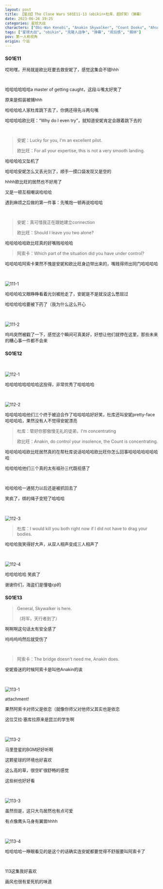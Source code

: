 ```yaml
---
layout: post
title: 【星战】The Clone Wars S01E11-13（obikin+杜库，超好笑）（弹幕）
date: 2023-06-26 19:25
categories: 星球大战
characters: ["Obi-Wan Kenobi", "Anakin Skywalker", "Count Dooku", "Ahsoka Tano", "Aayla Secura"]
tags: ["星球大战", "obikin", "克隆人战争", "弹幕", "观后感", "捆绑"]
pov: 第一人称视角
origin: 个站
---
```


### S01E11

哎哟嘿，开局就是欧比旺要去救安妮了，感觉这集会不错hhh

<br>

哈哈哈哈哈哈a master of getting caught，这段斗嘴太好笑了

原来是假装被捕hhh

哈哈哈哈人家杜库跳下去了，你俩还得先斗两句嘴

哈哈哈哈欧比旺：“Why do I even try”，就知道安妮肯定会跟着跳下去的

<br>

> 安妮：Lucky for you, I'm an excellent pilot.
>
> 欧比旺：For all your expertise, this is not a very smooth landing.

哈哈哈哈又坠机了

哈哈哈安妮怎么又丢光剑了，顺手一摸口袋发现又是空的

hhhh欧比旺的居然也不好用了

又是一顿互相嘲讽哈哈哈

遇到麻烦之后做的第一件事：先嘴炮一顿再说哈哈哈

<br>

> 安妮：真可惜我正在跟她建立connection
>
> 欧比旺：Should I leave you two alone?

哈哈哈哈哈欧比旺真的好嘴贱哈哈哈

> 阿索卡：Which part of the situation did you have under control?

哈哈哈哈阿索卡果然不愧是安妮和欧比旺身边带出来的，嘴贱得师出同门哈哈哈哈

<br><br>
![111-1](https://raw.githubusercontent.com/junesirius/junesirius.github.io/master/assets/images/Star_Wars/The_Clone_Wars/S01/the-clone-wars-111-1.jpg)

哈哈哈哈又眼睁睁看着光剑被抢走了，安妮是不是就没这么憋屈过

哈哈哈哈哈要被下药了（我为什么这么开心

<br><br>
![111-2](https://raw.githubusercontent.com/junesirius/junesirius.github.io/master/assets/images/Star_Wars/The_Clone_Wars/S01/the-clone-wars-111-2.jpg)

呜呜突然被戳了一下，感觉这个瞬间可真美好，好想让他们就停在这里，那些未来的糟心事一件都不会来

### S01E12

<br><br>
![112-1](https://raw.githubusercontent.com/junesirius/junesirius.github.io/master/assets/images/Star_Wars/The_Clone_Wars/S01/the-clone-wars-112-1.jpg)

哈哈哈哈哈哈哈哈这拴得，非常优秀了哈哈哈哈

<br><br>
![112-2](https://raw.githubusercontent.com/junesirius/junesirius.github.io/master/assets/images/Star_Wars/The_Clone_Wars/S01/the-clone-wars-112-2.jpg)

哈哈哈哈哈他们三个终于被迫合作了哈哈哈哈好好笑，杜库还叫安妮pretty-face哈哈哈哈，果然没有人不觉得安妮漂亮

> 杜库：管好你那傲慢无礼的徒弟，I'm concentrating
>
> 欧比旺：Anakin, do control your insolence, the Count is concentrating.

哈哈哈哈哈欧比旺居然真的在帮杜库说话哈哈哈欧比旺你怎么回事哈哈哈哈哈哈哈哈

哈哈哈哈他们三个真的太有祖孙三代既视感了

<br>

哈哈哈哈一通努力以后还是被抓回去了

笑疯了，绑的绳子变短了哈哈哈

<br><br>
![112-3](https://raw.githubusercontent.com/junesirius/junesirius.github.io/master/assets/images/Star_Wars/The_Clone_Wars/S01/the-clone-wars-112-3.jpg)

> 杜库：I would kill you both right now if I did not have to drag your bodies.

哈哈哈我笑得好大声，从双人相声变成三人相声了

<br><br>
![112-4](https://raw.githubusercontent.com/junesirius/junesirius.github.io/master/assets/images/Star_Wars/The_Clone_Wars/S01/the-clone-wars-112-4.jpg)

哈哈哈哈哈 笑疯了

谢谢你们，海盗们是懂嗑cp的

### S01E13

> General, Skywalker is here.
>
> （将军，天行者到了）

啊啊啊这句话太有安全感了

呜呜呜呜然后就受伤了

<br>

> 阿索卡：The bridge doesn't need me, Anakin does.

安妮昏迷的时候阿索卡是叫他Anakin的诶

<br><br>
![113-1](https://raw.githubusercontent.com/junesirius/junesirius.github.io/master/assets/images/Star_Wars/The_Clone_Wars/S01/the-clone-wars-113-1.jpg)

attachment!

果然阿索卡对师父是依恋（就像你师父对他师父其实也是依恋

这位艾拉·塞库拉原来是昆兰的学生啊

<br><br>
![113-2](https://raw.githubusercontent.com/junesirius/junesirius.github.io/master/assets/images/Star_Wars/The_Clone_Wars/S01/the-clone-wars-113-2.jpg)

马里登星的BGM好好听啊

这颗星球的环境也好喜欢

这么高的草，很空旷很舒畅的感觉

这些树也好好看

<br><br>
![113-3](https://raw.githubusercontent.com/junesirius/junesirius.github.io/master/assets/images/Star_Wars/The_Clone_Wars/S01/the-clone-wars-113-3.jpg)

虽然但是，这只大鸟居然也有点可爱

有点像鹰头马身有翼兽hhhh

<br><br>
![113-4](https://raw.githubusercontent.com/junesirius/junesirius.github.io/master/assets/images/Star_Wars/The_Clone_Wars/S01/the-clone-wars-113-4.jpg)

哈哈哈哈一睁眼看见的是这个的话确实连安妮都要觉得不舒服要叫阿索卡了

<br>

113这集我好喜欢

画风也很有爱死机的味道

